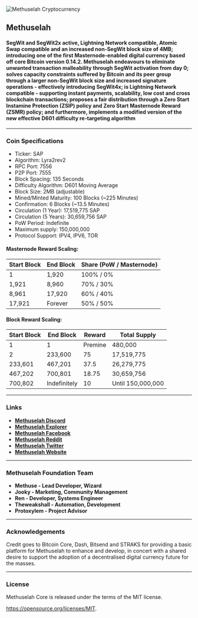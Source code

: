 
![Methuselah Cryptocurrency](https://github.com/methuselah-coin/methuselah/raw/master/doc/methuselah.png)


## Methuselah

#### SegWit and SegWit2x active, Lightning Network compatible, Atomic Swap compatible and an increased non-SegWit block size of 4MB;  introducing one of the first Masternode-enabled digital currency based off core Bitcoin version 0.14.2.  Methuselah endeavours to eliminate unwanted transaction malleability through SegWit activation from day 0; solves capacity constraints suffered by Bitcoin and its peer group through a larger non-SegWit block size and increased signature operations - effectively introducing SegWit4x; is Lightning Network compatible - supporting instant payments, scalability, low cost and cross blockchain transactions; proposes a fair distribution through a Zero Start Instamine Protection (ZSIP) policy and Zero Start Masternode Reward (ZSMR) policy; and furthermore, implements a modified version of the new effective D601 difficulty re-targeting algorithm

__________________________________________________________________________


### Coin Specifications

- Ticker: SAP
- Algorithm: Lyra2rev2
- RPC Port: 7556
- P2P Port: 7555
- Block Spacing: 135 Seconds
- Difficulty Algorithm: D601 Moving Average
- Block Size: 2MB (adjustable)
- Mined/Minted Maturity: 100 Blocks (~225 Minutes)
- Confirmation: 6 Blocks (~13.5 Minutes)
- Circulation (1 Year): 17,519,775 SAP
- Circulation (5 Years): 30,659,756 SAP
- PoW Period: Indefinite
- Maximum supply: 150,000,000
- Protocol Support: IPV4, IPV6, TOR

#### Masternode Reward Scaling:  
Start Block | End Block | Share (PoW / Masternode) |
| --- | --- | --- |	
| 1 | 1,920 | 100% / 0% |
| 1,921 | 8,960 | 70% / 30% |
| 8,961 | 17,920 | 60% / 40% |
| 17,921 | Forever | 50% / 50%	 |


#### Block Reward Scaling:  
| Start Block | End Block | Reward | Total Supply |
| --- | --- | --- | --- |
| 1 | 1 | Premine | 480,000 |
| 2 | 233,600 | 75 | 17,519,775 |
| 233,601 | 467,201 | 37.5 | 26,279,775 |
| 467,202 | 700,801 | 18.75 | 30,659,756 |
| 700,802 | Indefinitely | 10 | Until 150,000,000 |


__________________________________________________________________________


### Links

- **[Methuselah Discord](https://discord.gg/4p5muhb)**
- **[Methuselah Explorer](https://explorer.methuselahcoin.io)**
- **[Methuselah Facebook](https://www.facebook.com/MethuselahCoin)**
- **[Methuselah Reddit](https://www.reddit.com/r/MethuselahCoin)**
- **[Methuselah Twitter](https://twitter.com/MethuselahCoin)**
- **[Methuselah Website](https://methuselahcoin.io)**

__________________________________________________________________________


### Methuselah Foundation Team

- **Methuse - Lead Developer, Wizard**
- **Jooky - Marketing, Community Management**
- **Ren - Developer, Systems Engineer**
- **Theweakshall - Automation,  Development**
- **Protoxylem - Project Advisor**

__________________________________________________________________________


### Acknowledgements

Credit goes to Bitcoin Core, Dash, Bitsend and STRAKS for providing a basic platform for Methuselah to enhance and develop, in concert with a shared desire to support the adoption of a decentralised digital currency future for the masses.


__________________________________________________________________________


### License

Methuselah Core is released under the terms of the MIT license.

https://opensource.org/licenses/MIT.
